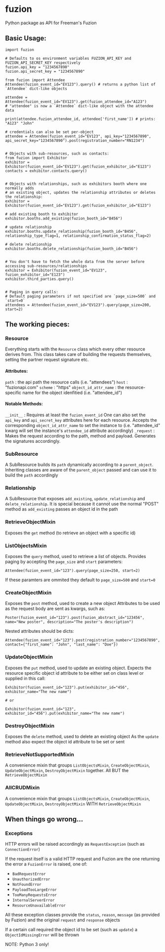 # fuzion
Python package as API for Freeman's Fuzion


## Basic Usage:
```
import fuzion

# Defaults to os environment variables FUZION_API_KEY and FUZION_API_SECRET_KEY respectively
fuzion.api_key = "1234567890"
fuzion.api_secret_key = "1234567890"

from fuzion import Attendee
Attendee(fuzion_event_id="EV123").query() # returns a python list of `Attendee` dict-like objects 

attendee = Attendee(fuzion_event_id="EV123").get(fuzion_attendee_id="A123") 
# "attendee" is now a `Attendee` dict-like object with the attendee data

print(attendee.fuzion_attendee_id, attendee['first_name']) # prints: "A123" "John"

# credentials can also be set per-object
attendee = Attendee(fuzion_event_id="EV123", api_key="1234567890", api_secret_key="1234567890").post(registration_number="RN1234")


# Objects with sub-resources, such as contacts:
from fuzion import Exhibitor
exhibitor = Exhibitor(fuzion_event_id="EV123").get(fuzion_exhibitor_id="E123")
contacts = exhibitor.contacts.query()


# Objects with relationships, such as exhibitors booth where one normally adds
# an existing object, updates the relationship attributes or deletes the relationship:
exhibitor = Exhibitor(fuzion_event_id="EV123").get(fuzion_exhibitor_id="E123")

# add existing booth to exhibitor
exhibitor.booths.add_existing(fuzion_booth_id="B456")

# update relationship
exhibitor.booths.update_relationship(fuzion_booth_id="B456", relationship_type_flag=1, relationship_confirmation_status_flag=2)

# delete relationship
exhibitor.booths.delete_relationship(fuzion_booth_id="B456")


# You don't have to fetch the whole data from the server before accessing sub-resources/relationships
exhibitor = Exhibitor(fuzion_event_id="EV123", fuzion_exhibitor_id="E123")
exhibitor.third_parties.query()


# Paging in query calls:
# Default paging parameters if not specified are `page_size=500` and `start=0`
attendees = Attendee(fuzion_event_id="EV123").query(page_size=200, start=2)

```


## The working pieces:
### Resource
Everything starts with the `Resource` class which every other resource derives from.
This class takes care of building the requests themselves, setting the partner request signature etc.

#### Attributes:
`path` : the api path the resource calls (i.e. "attendees")
`host` : "fuzionapi.com"
`scheme` : "https"
`object_id_attr_name` : the resource-specific name for the object idenfitied (i.e. "attendee_id")

#### Notable Methods:
`__init__` : Requires at least the `fuzion_event_id`
             One can also set the `api_key` and `api_secret_key` attributes here for each resource.
             Accepts the corresponding `object_id_attr_name` to set the instance to (i.e. "attendee_id" kwarg will set the instance's `attendee_id` attribute accordingly)
`_request` : Makes the request according to the path, method and payload. Generates the signatures accordingly.

### SubResource
A SubResource builds its `path` dynamically according to a `parent_object`. 
Inheriting classes are aware of the `parent_object` passed and can use it to build the `path` accordingly

### Relationship
A SubResource that exposes `add_existing`, `update_relationship` and `delete_relationship`.
It is special because it cannot use the normal "POST" method as `add_existing` passes an object id in the path

### RetrieveObjectMixin
Exposes the `get` method (to retrieve an object with a specific id) 

### ListObjectsMixin
Exposes the `query` method, used to retrieve a list of objects.
Provides paging by accepting the `page_size` and `start` parameters:

```
Attendee(fuzion_event_id="123").query(page_size=250, start=2)
```

If these paramters are ommited they default to `page_size=500` and `start=0`

### CreateObjectMixin
Exposes the `post` method, used to create a new object
Attributes to be used as the request body are sent as kwargs, such as:

```
Poster(fuzion_event_id="123").post(fuzion_abstract_id="123456", name="New poster", description="The poster's description")
```

Nested attributes should be dicts:

```
Attendee(fuzion_event_id="123").post(registration_number="1234567890", contact={"first_name": "John", "last_name": "Doe"})
```

### UpdateObjectMixin
Exposes the `put` method, used to update an existing object.
Expects the resource specific object id attribute to be either set on class level or supplied in this call:

```
Exhibitor(fuzion_event_id="123").put(exhibitor_id="456", exhibitor_name="The new name")

# or 

Exhibitor(fuzion_event_id="123", exhibitor_id="456").put(exhibitor_name="The new name")
``` 

### DestroyObjectMixin
Exposes the `delete` method, used to delete an existing object
As the `update` method also expect the object id attribute to be set or sent

### RetrieveNotSupportedMixin
A convenience mixin that groups `ListObjectsMixin`, `CreateObjectMixin`, `UpdateObjectMixin`, `DestroyObjectMixin`
together. All BUT the `RetrieveObjectMixin`

### AllCRUDMixin
A convenience mixin that groups `ListObjectsMixin`, `CreateObjectMixin`, `UpdateObjectMixin`, `DestroyObjectMixin`
WITH `RetrieveObjectMixin`



## When things go wrong...
### Exceptions
HTTP errors will be raised accordingly as `RequestException` (such as `ConnectionError`)

If the request itself is a valid HTTP request and Fuzion are the one returning the error
a `FuzionError` is raised, one of:
- `BadRequestError`
- `UnauthorizedError`
- `NotFoundError`
- `PayloadTooLargeError`
- `TooManyRequestsError`
- `InternalServerError`
- `ResourceUnavailableError`

All these exception classes provide the `status`, `reason`, `message` (as provided by Fuzion)
and the original `request` and `response` objects

If a certain call required the object id to be set (such as `update`) a `ObjectIdMissingError` will be thrown


NOTE:
Python 3 only!
